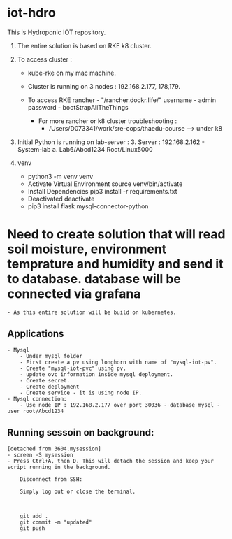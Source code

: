 # iot-hdro
This is Hydroponic IOT repository.

1. The entire solution is based on RKE k8 cluster. 
2. To access cluster :
    - kube-rke on my mac machine.
    - Cluster is running on 3 nodes : 192.168.2.177, 178,179.
    - To access RKE rancher - "/rancher.dockr.life/"
        username - admin
        password - bootStrapAllTheThings

        - For more rancher or k8 cluster troubleshooting :
            - /Users/D073341/work/sre-cops/thaedu-course --> under k8
3. Initial Python is running on lab-server : 
        3. Server : 192.168.2.162 - System-lab
            a. Lab6/Abcd1234
                Root/Linux5000

4.  venv
    - python3 -m venv venv
    - Activate Virtual Environment
        source venv/bin/activate
    - Install Dependencies
        pip3 install -r requirements.txt
    - Deactivated
        deactivate
    - pip3 install flask mysql-connector-python



# Need to create solution that will read soil moisture, environment temprature and humidity and send it to database. database will be connected via grafana
    - As this entire solution will be build on kubernetes.
    

## Applications
    - Mysql
        - Under mysql folder
        - First create a pv using longhorn with name of "mysql-iot-pv".
        - Create "mysql-iot-pvc" using pv.
        - update ovc information inside mysql deployment. 
        - Create secret.
        - Create deployment
        - Create service - it is using node IP.
    - Mysql connection:
        - Use node IP : 192.168.2.177 over port 30036 - database mysql - user root/Abcd1234

## Running sessoin on background: 
    [detached from 3604.mysession]
    - screen -S mysession
    - Press Ctrl+A, then D. This will detach the session and keep your script running in the background.

        Disconnect from SSH:

        Simply log out or close the terminal.



        git add .
        git commit -m "updated"
        git push

        
